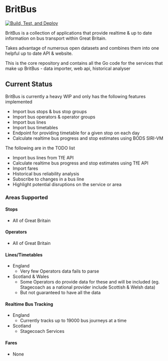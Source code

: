 # BritBus

[![Build, Test, and Deploy](https://github.com/BritBus/britbus/actions/workflows/build-and-deploy.yaml/badge.svg)](https://github.com/BritBus/britbus/actions/workflows/build-and-deploy.yaml)

BritBus is a collection of applications that provide realtime & up to date information on bus transport within Great Britain.

Takes advantage of numerous open datasets and combines them into one helpful up to date API & website.

This is the core repository and contains all the Go code for the services that make up BritBus - data importer, web api, historical analyser

## Current Status
BritBus is currently a heavy WIP and only has the following features implemented

* Import bus stops & bus stop groups
* Import bus operators & operator groups
* Import bus lines
* Import bus timetables
* Endpoint for providing timetable for a given stop on each day
* Calculate realtime bus progress and stop estimates using BODS SIRI-VM

The following are in the TODO list

* Import bus lines from TfE API
* Calculate realtime bus progress and stop estimates using TfE API
* Import fares
* Historical bus reliability analysis
* Subscribe to changes in a bus line
* Highlight potential disruptions on the service or area

### Areas Supported

#### Stops
* All of Great Britain

#### Operators
* All of Great Britain

#### Lines/Timetables
* England
  * Very few Operators data fails to parse
* Scotland & Wales
  * Some Operators do provide data for these and will be included (eg. Stagecoach as a national provider include Scottish & Welsh data)
  * But not guaranteed to have all the data

#### Realtime Bus Tracking
* England
  * Currently tracks up to 19000 bus journeys at a time
* Scotland
  * Stagecoach Services

#### Fares
* None